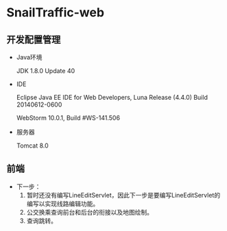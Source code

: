 # SnailTraffic-web

## 开发配置管理

- Java环境
	<p>JDK 1.8.0 Update 40
	
- IDE
	<p>Eclipse Java EE IDE for Web Developers, Luna Release (4.4.0) Build 20140612-0600
	<p>WebStorm 10.0.1, Build #WS-141.506
- 服务器
	<p>Tomcat 8.0

## 前端

- 下一步：
	1. 暂时还没有编写LineEditServlet，因此下一步是要编写LineEditServlet的编写以实现线路编辑功能。
	2. 公交换乘查询前台和后台的衔接以及地图绘制。
	3. 查询跳转。